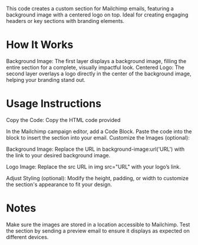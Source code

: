 This code creates a custom section for Mailchimp emails, featuring a background image with a centered logo on top. Ideal for creating engaging headers or key sections with branding elements.

# How It Works
Background Image: The first layer displays a background image, filling the entire section for a complete, visually impactful look.
Centered Logo: The second layer overlays a logo directly in the center of the background image, helping your branding stand out.

# Usage Instructions
Copy the Code: Copy the HTML code provided

In the Mailchimp campaign editor, add a Code Block.
Paste the code into the block to insert the section into your email.
Customize the Images (optional):

Background Image: Replace the URL in background-image:url('URL') with the link to your desired background image.

Logo Image: Replace the src URL in img src="URL" with your logo’s link.

Adjust Styling (optional): Modify the height, padding, or width to customize the section's appearance to fit your design.

# Notes
Make sure the images are stored in a location accessible to Mailchimp.
Test the section by sending a preview email to ensure it displays as expected on different devices.
